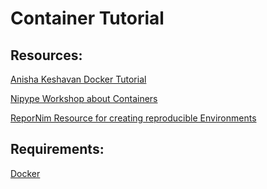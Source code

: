 # Container Tutorial

## Resources:
[Anisha Keshavan Docker Tutorial](https://slides.com/anishakeshavan/introduction-to-docker/#/7)

[Nipype Workshop about Containers](http://nipy.org/workshops/2017-03-boston/lectures/lesson-container/#34)

[ReporNim Resource for creating reproducible Environments](http://www.repronim.org/module-dataprocessing/04-containers/)

## Requirements:
[Docker](https://www.docker.com/)
